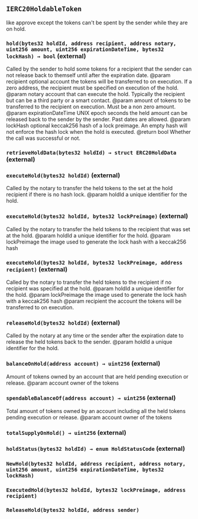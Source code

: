## `IERC20HoldableToken`



like approve except the tokens can't be spent by the sender while they are on hold.


### `hold(bytes32 holdId, address recipient, address notary, uint256 amount, uint256 expirationDateTime, bytes32 lockHash) → bool` (external)

Called by the sender to hold some tokens for a recipient that the sender can not release back to themself until after the expiration date.
     @param recipient optional account the tokens will be transferred to on execution. If a zero address, the recipient must be specified on execution of the hold.
     @param notary account that can execute the hold. Typically the recipient but can be a third party or a smart contact.
     @param amount of tokens to be transferred to the recipient on execution. Must be a non zero amount.
     @param expirationDateTime UNIX epoch seconds the held amount can be released back to the sender by the sender. Past dates are allowed.
     @param lockHash optional keccak256 hash of a lock preimage. An empty hash will not enforce the hash lock when the hold is executed.
     @return bool Whether the call was successful or not.



### `retrieveHoldData(bytes32 holdId) → struct ERC20HoldData` (external)





### `executeHold(bytes32 holdId)` (external)

Called by the notary to transfer the held tokens to the set at the hold recipient if there is no hash lock.
     @param holdId a unique identifier for the hold.



### `executeHold(bytes32 holdId, bytes32 lockPreimage)` (external)

Called by the notary to transfer the held tokens to the recipient that was set at the hold.
     @param holdId a unique identifier for the hold.
     @param lockPreimage the image used to generate the lock hash with a keccak256 hash



### `executeHold(bytes32 holdId, bytes32 lockPreimage, address recipient)` (external)

Called by the notary to transfer the held tokens to the recipient if no recipient was specified at the hold.
     @param holdId a unique identifier for the hold.
     @param lockPreimage the image used to generate the lock hash with a keccak256 hash
     @param recipient the account the tokens will be transferred to on execution.



### `releaseHold(bytes32 holdId)` (external)

Called by the notary at any time or the sender after the expiration date to release the held tokens back to the sender.
     @param holdId a unique identifier for the hold.



### `balanceOnHold(address account) → uint256` (external)

Amount of tokens owned by an account that are held pending execution or release.
     @param account owner of the tokens



### `spendableBalanceOf(address account) → uint256` (external)

Total amount of tokens owned by an account including all the held tokens pending execution or release.
     @param account owner of the tokens



### `totalSupplyOnHold() → uint256` (external)





### `holdStatus(bytes32 holdId) → enum HoldStatusCode` (external)






### `NewHold(bytes32 holdId, address recipient, address notary, uint256 amount, uint256 expirationDateTime, bytes32 lockHash)`





### `ExecutedHold(bytes32 holdId, bytes32 lockPreimage, address recipient)`





### `ReleaseHold(bytes32 holdId, address sender)`







